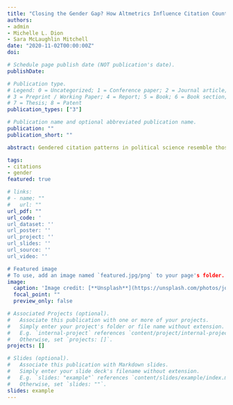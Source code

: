 ```yaml
---
title: "Closing the Gender Gap? How Altmetrics Influence Citation Counts for Political Science Journal Articles"
authors:
- admin
- Michelle L. Dion
- Sara McLaughlin Mitchell
date: "2020-11-02T00:00:00Z"
doi: 

# Schedule page publish date (NOT publication's date).
publishDate: 

# Publication type.
# Legend: 0 = Uncategorized; 1 = Conference paper; 2 = Journal article;
# 3 = Preprint / Working Paper; 4 = Report; 5 = Book; 6 = Book section;
# 7 = Thesis; 8 = Patent
publication_types: ["3"]

# Publication name and optional abbreviated publication name.
publication: ""
publication_short: ""

abstract: Gendered citation patterns in political science resemble those in many other disciplines (e.g., economics, sociology, linguistics, ecology) and show a tendency for men/mixed gender author teams to cite research by women less frequently than women authors. This citation behavior generates a citation gender gap for traditional citation metrics (e.g., citation counts, h-index). These dynamics contributed to the development of Altmetrics, one measure that captures the quantity and quality of online attention to research in multiple outlets such as news coverage, blog posts, and social media. These non-academic venues enable scholars to promote their work more actively to broad audiences. Given that women academics are as active on social media as men, Altmetrics may display fewer gender gaps. However, whether these new measures translate into better research impact using traditional citation metrics remains unclear. Our paper analyzes the relationship between Altmetrics scores (and Tweet counts) in 2017 and citations in 2021 for 8,493 articles in 21 political science journals while controlling for authors’ gender. Consistent with previous literature, we find that higher online attention scores significantly increase articles’ citation counts. We also find that solo authored pieces show the strongest marginal effects, and that solo women and women author teams accrue more citations as Altmetrics scores increase. Our results suggest that online promotion of political science research will help to shrink the gender citation gap. 

tags:
- citations
- gender
featured: true

# links:
# - name: ""
#   url: ""
url_pdf: ""
url_code: '
url_dataset: ''
url_poster: ''
url_project: ''
url_slides: ''
url_source: ''
url_video: ''

# Featured image
# To use, add an image named `featured.jpg/png` to your page's folder. 
image:
  caption: 'Image credit: [**Unsplash**](https://unsplash.com/photos/jdD8gXaTZsc)'
  focal_point: ""
  preview_only: false

# Associated Projects (optional).
#   Associate this publication with one or more of your projects.
#   Simply enter your project's folder or file name without extension.
#   E.g. `internal-project` references `content/project/internal-project/index.md`.
#   Otherwise, set `projects: []`.
projects: []

# Slides (optional).
#   Associate this publication with Markdown slides.
#   Simply enter your slide deck's filename without extension.
#   E.g. `slides: "example"` references `content/slides/example/index.md`.
#   Otherwise, set `slides: ""`.
slides: example
---
```

